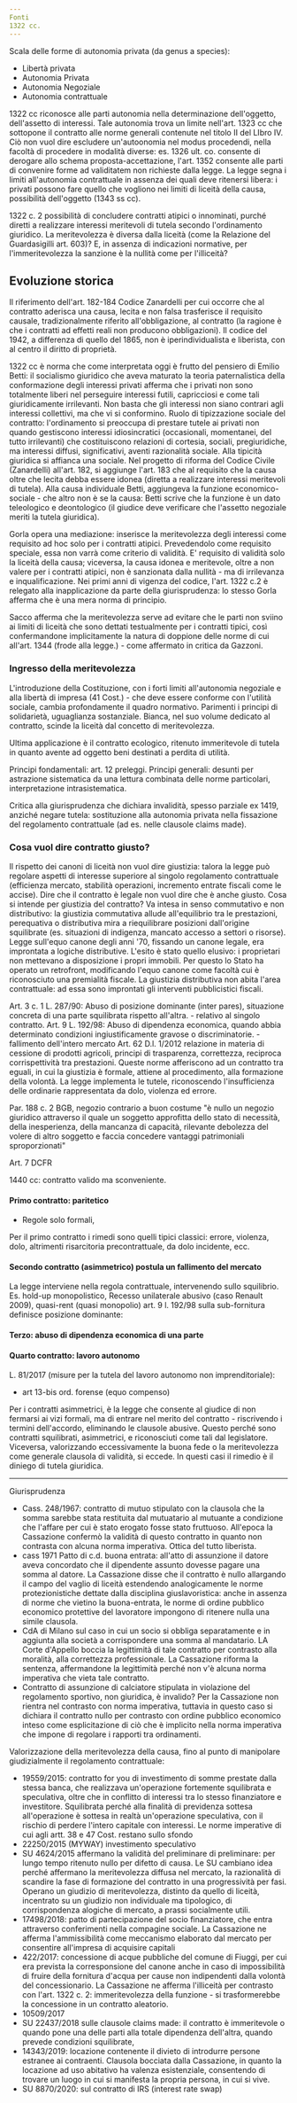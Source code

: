 ```yaml
---
Fonti
1322 cc.
---
```

Scala delle forme di autonomia privata (da genus a species):
- Libertà privata
- Autonomia Privata
- Autonomia Negoziale
- Autonomia contrattuale

1322 cc riconosce alle parti autonomia nella determinazione dell'oggetto, dell'assetto di interessi. Tale autonomia trova un limite nell'art. 1323 cc che sottopone il contratto alle norme generali contenute nel titolo II del LIbro IV. 
Ciò non vuol dire escludere un'autoonomia nel modus procedendi, nella facoltà di procedere in modalità diverse: es. 1326 ult. co. consente di derogare allo schema proposta-accettazione, l'art. 1352 consente alle parti di convenire forme ad validitatem non richieste dalla legge.
La legge segna i limiti all'autonomia contrattuale in assenza dei quali deve ritenersi libera: i privati possono fare quello che vogliono nei limiti di liceità della causa, possibilità dell'oggetto (1343 ss cc).


1322 c. 2 possibilità di concludere contratti atipici o innominati, purché diretti a realizzare interessi meritevoli di tutela secondo l'ordinamento giuridico.
La meritevolezza è diversa dalla liceità (come la Relazione del Guardasigilli art. 603)? E, in assenza di indicazioni normative, per l'immeritevolezza la sanzione è la nullità come per l'illiceità?

## Evoluzione storica
Il riferimento dell'art. 182-184 Codice Zanardelli  per cui occorre che al contratto aderisca una causa, lecita e non falsa trasferisce il requisito causale, tradizionalmente riferito all'obbligazione, al contratto (la ragione è che i contratti ad effetti reali non producono obbligazioni).
Il codice del 1942, a differenza di quello del 1865, non è iperindividualista e liberista, con al centro il diritto di proprietà. 

1322 cc è norma che come interpretata oggi è frutto del pensiero di Emilio Betti: il socialismo giuridico che aveva maturato la teoria paternalistica della conformazione degli interessi privati afferma che i privati non sono totalmente liberi nel perseguire interessi futili, capricciosi e come tali giuridicamente irrilevanti. Non basta che gli interessi non siano contrari agli interessi collettivi, ma che vi si conformino. Ruolo di tipizzazione sociale del contratto: l'ordinamento si preoccupa di prestare tutele ai privati non quando gestiscono interessi idiosincratici (occasionali, momentanei, del tutto irrilevanti) che costituiscono relazioni di cortesia, sociali, pregiuridiche, ma interessi diffusi, significativi, aventi razionalità sociale. Alla tipicità giuridica si affianca una sociale.
Nel progetto di riforma del Codice Civile (Zanardelli) all'art. 182, si aggiunge l'art. 183 che al requisito che la causa oltre che lecita debba essere idonea (diretta a realizzare interessi meritevoli di tutela). 
Alla causa individuale Betti, aggiungeva la funzione economico-sociale - che altro non è se la causa: Betti scrive che la funzione è un dato teleologico e deontologico (il giudice deve verificare che l'assetto negoziale meriti la tutela giuridica).

Gorla opera una mediazione: inserisce la meritevolezza degli interessi come requisito ad hoc solo per i contratti atipici. Prevedendolo come requisito speciale, essa non varrà come criterio di validità. 
E' requisito di validità solo la liceità della causa; viceversa, la causa idonea e meritevole, oltre a non valere per i contratti atipici, non è sanzionata dalla nullità - ma di irrilevanza e inqualificazione. 
Nei primi anni di vigenza del codice, l'art. 1322 c.2 è relegato alla inapplicazione da parte della giurisprudenza: lo stesso Gorla afferma che è una mera norma di principio.

Sacco afferma che la meritevolezza serve ad evitare che le parti non sviino ai limiti di liceità che sono dettati testualmente per i contratti tipici, così confermandone implicitamente la natura di doppione delle norme di cui all'art. 1344 (frode alla legge.) - come affermato in critica da Gazzoni.

### Ingresso della meritevolezza
L'introduzione della Costituzione, con i forti limiti all'autonomia negoziale e alla libertà di impresa (41 Cost.) - che deve essere conforme con l'utilità sociale, cambia profondamente il quadro normativo. Parimenti i principi di solidarietà, uguaglianza sostanziale.
Bianca, nel suo volume dedicato al contratto, scinde la liceità dal concetto di meritevolezza.

Ultima applicazione è il contratto ecologico, ritenuto immeritevole di tutela in quanto avente ad oggetto beni destinati a perdita di utilità.

Principi fondamentali: art. 12 preleggi.
Principi generali: desunti per astrazione sistematica da una lettura combinata delle norme particolari, interpretazione intrasistematica.

Critica alla giurisprudenza che dichiara invalidità, spesso parziale ex 1419, anziché negare tutela: sostituzione alla autonomia privata nella fissazione del regolamento contrattuale (ad es. nelle clausole claims made).

### Cosa vuol dire contratto giusto?
Il rispetto dei canoni di liceità non vuol dire giustizia: talora la legge può regolare aspetti di interesse superiore al singolo regolamento contrattuale (efficienza mercato, stabilità operazioni, incremento entrate fiscali come le accise). Dire che il contratto è legale non vuol dire che è anche giusto. Cosa si intende per giustizia del contratto? Va intesa in senso commutativo e non distributivo: la giustizia commutativa allude all'equilibrio tra le prestazioni, perequativa o distributiva mira a riequilibrare posizioni dall'origine squilibrate (es. situazioni di indigenza, mancato accesso a settori o risorse).
Legge sull'equo canone degli anni '70, fissando un canone legale, era improntata a logiche distributive. L'esito è stato quello elusivo: i proprietari non mettevano a disposizione i propri immobili. Per questo lo Stato ha operato un retrofront, modificando l'equo canone come facoltà cui è riconosciuto una premialità fiscale. 
La giustizia distributiva non abita l'area contrattuale: ad essa sono improntati  gli interventi pubblicistici fiscali.

Art. 3 c. 1 L. 287/90: Abuso di posizione dominante (inter pares), situazione concreta di una parte squilibrata rispetto all'altra. - relativo al singolo contratto.
Art. 9 L. 192/98: Abuso di dipendenza economica, quando abbia determinato condizioni ingiustificamente gravose o discriminatorie. - fallimento dell'intero mercato
Art. 62 D.l. 1/2012 relazione in materia di cessione di prodotti agricoli, principi di trasparenza, correttezza, reciproca corrispettività tra prestazioni.
Queste norme afferiscono ad un contratto tra eguali, in cui la giustizia è formale, attiene al procedimento, alla formazione della volontà. La legge implementa le tutele, riconoscendo l'insufficienza delle ordinarie rappresentata da dolo, violenza ed errore.

Par. 188 c. 2 BGB, negozio contrario a buon costume "è nullo un negozio giuridico attraverso il quale un soggetto approfitta dello stato di necessità, della inesperienza, della mancanza di capacità, rilevante debolezza del volere di altro soggetto e faccia concedere vantaggi patrimoniali sproporzionati"

Art. 7 DCFR

1440 cc: contratto valido ma sconveniente.


#### Primo contratto: paritetico
- Regole solo formali,

Per il primo contratto i rimedi sono quelli tipici classici: errore, violenza, dolo, altrimenti risarcitoria precontrattuale, da dolo incidente, ecc.

#### Secondo contratto (asimmetrico) postula un fallimento del mercato
La legge interviene nella regola contrattuale, intervenendo sullo squilibrio. 
Es. hold-up monopolistico, 
Recesso unilaterale abusivo (caso Renault 2009), quasi-rent (quasi monopolio)
art. 9 l. 192/98 sulla sub-fornitura definisce posizione dominante:

#### Terzo: abuso di dipendenza economica di una parte


#### Quarto contratto: lavoro autonomo
L. 81/2017 (misure per la tutela del lavoro autonomo non imprenditoriale): 
- art 13-bis ord. forense (equo compenso)

Per i contratti asimmetrici, è la legge che consente al giudice di non fermarsi ai vizi formali, ma di entrare nel merito del contratto - riscrivendo i termini dell'accordo, eliminando le clausole abusive. Questo perché sono contratti squilibrati, asimmetrici, e riconosciuti come tali dal legislatore.
Viceversa, valorizzando eccessivamente la buona fede o la meritevolezza come generale clausola di validità, si eccede. In questi casi il rimedio è il diniego di tutela giuridica.

--- 
Giurisprudenza
- Cass. 248/1967: contratto di mutuo stipulato con la clausola che la somma sarebbe stata restituita dal mutuatario al mutuante a condizione che l'affare per cui è stato erogato fosse stato fruttuoso. All'epoca la Cassazione confermò la validità di questo contratto in quanto non contrasta con alcuna norma imperativa. Ottica del tutto liberista.
- cass 1971 Patto di c.d. buona entrata: all'atto di assunzione il datore aveva concordato che il dipendente assunto dovesse pagare una somma al datore. La Cassazione disse che il contratto è nullo allargando il campo del vaglio di liceità estendendo analogicamente le norme protezionistiche dettate dalla disciplina giuslavoristica: anche in assenza di norme che vietino la buona-entrata, le norme di ordine pubblico economico protettive del lavoratore impongono di ritenere nulla una simile clausola.
- CdA di Milano sul caso in cui un socio si obbliga separatamente e in aggiunta alla società a corrispondere una somma al mandatario. LA Corte d'Appello boccia la legittimità di tale contratto per contrasto alla moralità, alla correttezza professionale. La Cassazione riforma la sentenza, affermandone la legittimità perché non v'è alcuna norma imperativa che vieta tale contratto.
- Contratto di assunzione di calciatore stipulata in violazione del regolamento sportivo, non giuridica, è invalido? Per la Cassazione non rientra nel contrasto con norma imperativa, tuttavia in questo caso si dichiara il contratto nullo per contrasto con ordine pubblico economico inteso come esplicitazione di ciò che è implicito nella norma imperativa che impone di regolare i rapporti tra ordinamenti.

Valorizzazione della meritevolezza della causa, fino al punto di manipolare giudizialmente il regolamento contrattuale:
- 19559/2015: contratto for you di investimento di somme prestate dalla stessa banca, che realizzava un'operazione fortemente squilibrata  e speculativa, oltre che in conflitto di interessi tra lo stesso finanziatore e investitore. Squilibrata perché alla finalità di previdenza sottesa all'operazione è sottesa in realtà un'operazione speculativa, con il rischio di perdere l'intero capitale con interessi. Le norme imperative di cui agli artt. 38 e 47 Cost. restano sullo sfondo
- 22250/2015 (MYWAY) investimento speculativo 
- SU 4624/2015 affermano la validità del preliminare di preliminare: per lungo tempo ritenuto nullo per difetto di causa. Le SU cambiano idea perché affermano la meritevolezza diffusa nel mercato, la razionalità di scandire la fase di formazione del contratto in una progressività per fasi. Operano un giudizio di meritevolezza, distinto da quello di liceità, incentrato su un giudizio non individuale ma tipologico, di corrispondenza  alogiche di mercato, a prassi socialmente utili.
- 17498/2018: patto di partecipazione del socio finanziatore, che entra attraverso conferimenti nella compagine sociale. La Cassazione ne afferma l'ammissibilità come meccanismo elaborato dal mercato per consentire all'impresa di acquisire capitali
- 422/2017: concessione di acque pubbliche del comune di Fiuggi, per cui era prevista la corresponsione del canone anche in caso di impossibilità di fruire della fornitura d'acqua per cause non indipendenti dalla volontà del concessionario. La Cassazione ne afferma l'illiceità per contrasto con l'art. 1322 c. 2: immeritevolezza della funzione - si trasformerebbe la concessione in un contratto aleatorio.
- 10509/2017
- SU 22437/2018 sulle clausole claims made: il contratto è immeritevole o quando pone una delle parti alla totale dipendenza dell'altra, quando prevede condizioni squilibrate, 
- 14343/2019: locazione contenente il divieto di introdurre persone estranee ai contraenti. Clausola bocciata dalla Cassazione, in quanto la locazione ad uso abitativo ha valenza esistenziale, consentendo di trovare un luogo in cui si manifesta la propria persona, in cui si vive.
- SU 8870/2020: sul contratto di IRS (interest rate swap)